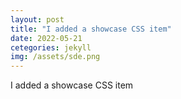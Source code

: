 ```yaml
---
layout: post
title: "I added a showcase CSS item"
date: 2022-05-21
cetegories: jekyll
img: /assets/sde.png
---
```

I added a showcase CSS item